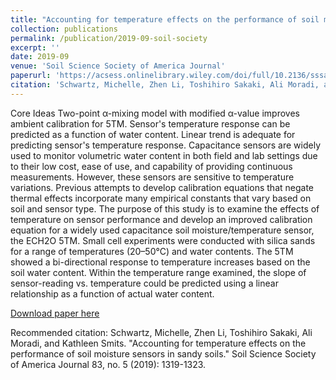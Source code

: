 ```yaml
---
title: "Accounting for temperature effects on the performance of soil moisture sensors in sandy soils"
collection: publications
permalink: /publication/2019-09-soil-society
excerpt: ''
date: 2019-09
venue: 'Soil Science Society of America Journal'
paperurl: 'https://acsess.onlinelibrary.wiley.com/doi/full/10.2136/sssaj2019.05.0161'
citation: 'Schwartz, Michelle, Zhen Li, Toshihiro Sakaki, Ali Moradi, and Kathleen Smits. "Accounting for temperature effects on the performance of soil moisture sensors in sandy soils." Soil Science Society of America Journal 83, no. 5 (2019): 1319-1323.'
---
```

Core Ideas
Two-point α-mixing model with modified α-value improves ambient calibration for 5TM.
Sensor's temperature response can be predicted as a function of water content.
Linear trend is adequate for predicting sensor's temperature response.
Capacitance sensors are widely used to monitor volumetric water content in both field and lab settings due to their low cost, ease of use, and capability of providing continuous measurements. However, these sensors are sensitive to temperature variations. Previous attempts to develop calibration equations that negate thermal effects incorporate many empirical constants that vary based on soil and sensor type. The purpose of this study is to examine the effects of temperature on sensor performance and develop an improved calibration equation for a widely used capacitance soil moisture/temperature sensor, the ECH2O 5TM. Small cell experiments were conducted with silica sands for a range of temperatures (20–50°C) and water contents. The 5TM showed a bi-directional response to temperature increases based on the soil water content. Within the temperature range examined, the slope of sensor-reading vs. temperature could be predicted using a linear relationship as a function of actual water content.

[Download paper here](https://acsess.onlinelibrary.wiley.com/doi/full/10.2136/sssaj2019.05.0161)

Recommended citation: Schwartz, Michelle, Zhen Li, Toshihiro Sakaki, Ali Moradi, and Kathleen Smits. "Accounting for temperature effects on the performance of soil moisture sensors in sandy soils." Soil Science Society of America Journal 83, no. 5 (2019): 1319-1323.